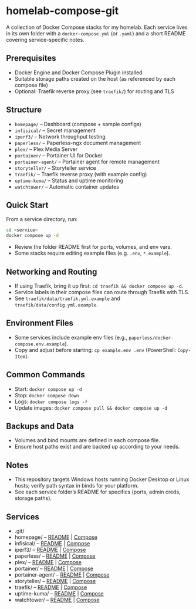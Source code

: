 # homelab-compose-git

A collection of Docker Compose stacks for my homelab. Each service lives in its own folder with a `docker-compose.yml` (or `.yaml`) and a short README covering service-specific notes.

## Prerequisites
- Docker Engine and Docker Compose Plugin installed
- Suitable storage paths created on the host (as referenced by each compose file)
- Optional: Traefik reverse proxy (see `traefik/`) for routing and TLS

## Structure
- `homepage/` – Dashboard (compose + sample configs)
- `infisical/` – Secret management
- `iperf3/` – Network throughput testing
- `paperless/` – Paperless-ngx document management
- `plex/` – Plex Media Server
- `portainer/` – Portainer UI for Docker
- `portainer-agent/` – Portainer agent for remote management
- `storyteller/` – Storyteller service
- `traefik/` – Traefik reverse proxy (with example config)
- `uptime-kuma/` – Status and uptime monitoring
- `watchtower/` – Automatic container updates

## Quick Start
From a service directory, run:

```bash
cd <service>
docker compose up -d
```

- Review the folder README first for ports, volumes, and env vars.
- Some stacks require editing example files (e.g. `.env`, `*.example`).

## Networking and Routing
- If using Traefik, bring it up first: `cd traefik && docker compose up -d`.
- Service labels in their compose files can route through Traefik with TLS.
- See `traefik/data/traefik.yml.example` and `traefik/data/config.yml.example`.

## Environment Files
- Some services include example env files (e.g., `paperless/docker-compose.env.example`).
- Copy and adjust before starting: `cp example.env .env` (PowerShell: `Copy-Item`).

## Common Commands
- Start: `docker compose up -d`
- Stop: `docker compose down`
- Logs: `docker compose logs -f`
- Update images: `docker compose pull && docker compose up -d`

## Backups and Data
- Volumes and bind mounts are defined in each compose file.
- Ensure host paths exist and are backed up according to your needs.

## Notes
- This repository targets Windows hosts running Docker Desktop or Linux hosts; verify path syntax in binds for your platform.
- See each service folder’s README for specifics (ports, admin creds, storage paths).

## Services

- .git/
- homepage/ – [README](homepage\README.md) | [Compose](homepage\docker-compose.yaml)
- infisical/ – [README](infisical\README.md) | [Compose](infisical\docker-compose.yml)
- iperf3/ – [README](iperf3\README.md) | [Compose](iperf3\docker-compose.yml)
- paperless/ – [README](paperless\README.md) | [Compose](paperless\docker-compose.yml)
- plex/ – [README](plex\README.md) | [Compose](plex\docker-compose.yml)
- portainer/ – [README](portainer\README.md) | [Compose](portainer\docker-compose.yml)
- portainer-agent/ – [README](portainer-agent\README.md) | [Compose](portainer-agent\docker-compose.yml)
- storyteller/ – [README](storyteller\README.md) | [Compose](storyteller\docker-compose.yaml)
- traefik/ – [README](traefik\README.md) | [Compose](traefik\docker-compose.yml)
- uptime-kuma/ – [README](uptime-kuma\README.md) | [Compose](uptime-kuma\docker-compose.yml)
- watchtower/ – [README](watchtower\README.md) | [Compose](watchtower\docker-compose.yml)

